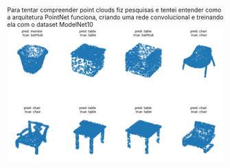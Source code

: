 Para tentar compreender point clouds fiz pesquisas e tentei entender como a arquitetura PointNet funciona, criando uma rede convolucional e treinando ela com o dataset ModelNet10
![Resultados](resultados.png)
